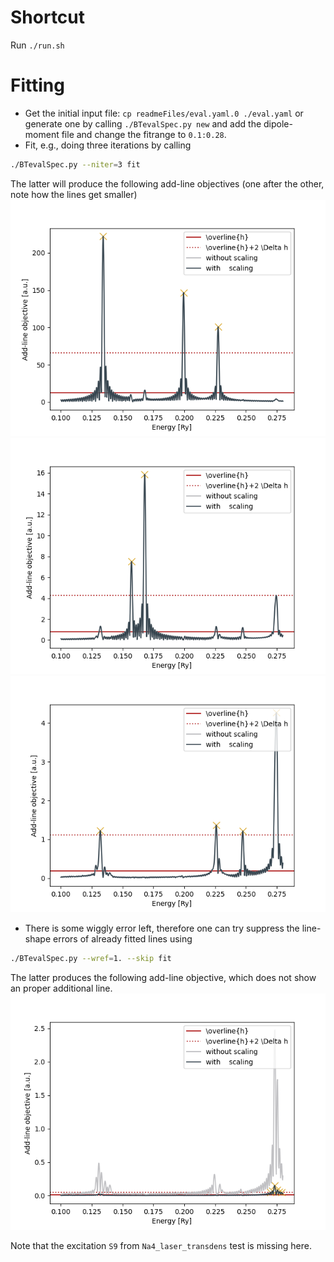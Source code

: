 # Shortcut

Run `./run.sh`

# Fitting

- Get the initial input file: `cp readmeFiles/eval.yaml.0 ./eval.yaml` or generate one by calling `./BTevalSpec.py new` and add the dipole-moment file and change the fitrange to `0.1:0.28`.
- Fit, e.g., doing three iterations by calling

```bash
./BTevalSpec.py --niter=3 fit
```

  The latter will produce the following add-line objectives (one after the other, note how the lines get smaller)
  ![addLineObj0](readmeFiles/addLineObj0.png   "Add-line objective (for fit iteration 1, initial)")
  ![addLineObj1](readmeFiles/addLineObj1.png   "Add-line objective (for fit iteration 2)")
  ![addLineObj2](readmeFiles/addLineObj2.png   "Add-line objective (for fit iteration 3)")

- There is some wiggly error left, therefore one can try suppress the line-shape errors of already fitted lines using

```bash
./BTevalSpec.py --wref=1. --skip fit
```

The latter produces the following add-line objective, which does not show an proper additional line.
  ![addLineObj3](readmeFiles/addLineObj3_wref.png   "Add-line objective (for simulating fit iteration 4 with error-supression)")

Note that the excitation `S9` from `Na4_laser_transdens` test is missing here.
